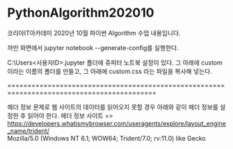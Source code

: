 # PythonAlgorithm202010
코리아IT아카데미 2020년 10월 파이썬 Algorithm 수업 내용입니다.

까만 화면에서 jupyter notebook --generate-config를 실행한다.

C:\Users<사용자ID>.jupyter 폴더에 쥬피터 노트북 설정이 있다. 그 아래에 custom 이라는 이름의 폴더를 만들고, 그 아래에 custom.css 라는 파일을 복사해 넣는다.

===========================================================================================

헤더 정보 문제로 웹 사이트의 데이터를 읽어오지 못할 경우 아래와 같이 헤더 정보를 설정한 후 읽어야 한다.
헤더 정보 사이트 => https://developers.whatismybrowser.com/useragents/explore/layout_engine_name/trident/  
Mozilla/5.0 (Windows NT 6.1; WOW64; Trident/7.0; rv:11.0) like Gecko
